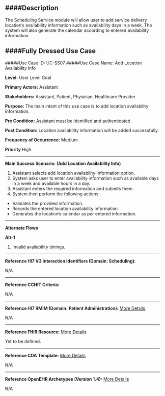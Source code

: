 ####Description
--------------
The Scheduling Service module will allow user to add service delivery location’s availability information such as availability days in a week. The system will also generate the calendar according to entered availability information.

####Fully Dressed Use Case
--------------------------

#####Use Case ID: UC-SS07
#####Use Case Name: Add Location Availability Info

**Level:**                     User Level Goal

**Primary Actors:**            Assistant

**Stakeholders:**              Assistant, Patient, Physician, Healthcare Provider

**Purpose:**                   The main intent of this use case is to add location availability information.

**Pre Condition:**             Assistant must be identified and authenticated.

**Post Condition:**            Location availability information will be added successfully.

**Frequency of Occurrence:**   Medium

**Priority**                   High
__________________________________________________________
**Main Success Scenario: (Add Location Availability Info)**

1. Assistant selects add location availability information option.
2. System asks user to enter availability information such as available days in a week and available hours in a day.
3. Assistant enters the required information and submits them.
4. System then perform the following actions:
  * Validates the provided information.
  * Records the entered location availability information.
  * Generates the location’s calendar as per entered information.

_______________________________________________________________________________
**Alternate Flows** 

**Alt-1**

1. Invalid availability timings.

________________________________________________________________________
**Reference Hl7 V3 Interaction Identifiers (Domain: Scheduling):**

N/A
_______________________________________________________________
**Reference CCHIT Criteria:**

N/A
_______________________________________________________________
**Reference Hl7 RMIM (Domain: Patient Administration):** [More Details](http://www.hl7.org/implement/standards/product_brief.cfm?product_id=306)

N/A
_______________________________________________________________
**Reference FHIR Resource:** [More Details](http://www.hl7.org/implement/standards/fhir/resourcelist.html)

Yet to be defined.
_______________________________________________________________
**Reference CDA Template:** [More Details](http://www.hl7.org/Special/committees/structure/index.cfm)

N/A
_______________________________________________________________
**Reference OpenEHR Archetypes (Version 1.4):** [More Details](http://www.openehr.org/ckm/)

N/A

